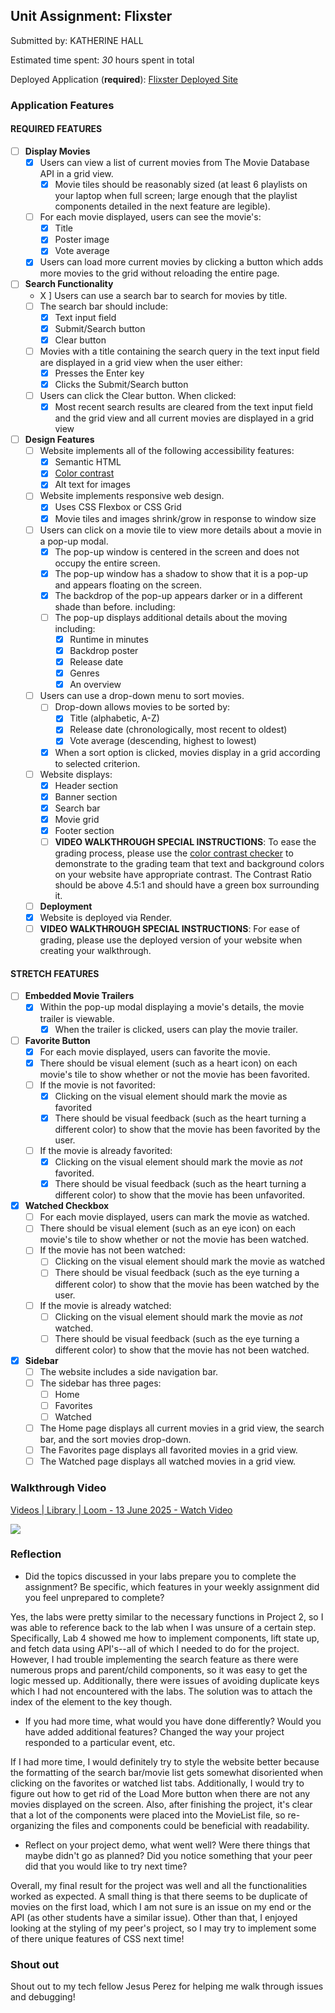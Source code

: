 ## Unit Assignment: Flixster

Submitted by: KATHERINE HALL

Estimated time spent: *30* hours spent in total

Deployed Application (**required**): [Flixster Deployed Site](https://flixster-gw3l.onrender.com)

### Application Features

#### REQUIRED FEATURES

- [ ] **Display Movies**
  - [X] Users can view a list of current movies from The Movie Database API in a grid view.
    - [X] Movie tiles should be reasonably sized (at least 6 playlists on your laptop when full screen; large enough that the playlist components detailed in the next feature are legible).
  - [ ] For each movie displayed, users can see the movie's:
    - [X] Title
    - [X] Poster image
    - [X] Vote average
  - [X] Users can load more current movies by clicking a button which adds more movies to the grid without reloading the entire page. 
- [ ] **Search Functionality**
  - X ] Users can use a search bar to search for movies by title.
  - [ ] The search bar should include:
    - [X] Text input field
    - [X] Submit/Search button
    - [X] Clear button
  - [ ] Movies with a title containing the search query in the text input field are displayed in a grid view when the user either:
    - [X] Presses the Enter key
    - [X] Clicks the Submit/Search button
  - [ ] Users can click the Clear button. When clicked:
    - [X] Most recent search results are cleared from the text input field and the grid view and all current movies are displayed in a grid view
- [ ] **Design Features**
  - [ ] Website implements all of the following accessibility features:
    - [x] Semantic HTML
    - [x] [Color contrast](https://webaim.org/resources/contrastchecker/)
    - [x] Alt text for images 
  - [ ] Website implements responsive web design.
    - [x] Uses CSS Flexbox or CSS Grid
    - [x] Movie tiles and images shrink/grow in response to window size
  - [ ] Users can click on a movie tile to view more details about a movie in a pop-up modal.
    - [x] The pop-up window is centered in the screen and does not occupy the entire screen.
    - [x] The pop-up window has a shadow to show that it is a pop-up and appears floating on the screen.
    - [x] The backdrop of the pop-up appears darker or in a different shade than before. including:
    - [ ] The pop-up displays additional details about the moving including:
      - [x] Runtime in minutes
      - [x] Backdrop poster
      - [x] Release date
      - [x] Genres
      - [x] An overview
  - [ ] Users can use a drop-down menu to sort movies.
    - [ ] Drop-down allows movies to be sorted by:
      - [x] Title (alphabetic, A-Z)
      - [x] Release date (chronologically, most recent to oldest)
      - [x] Vote average (descending, highest to lowest)
    - [x] When a sort option is clicked, movies display in a grid according to selected criterion.
  - [ ] Website displays:
    - [x] Header section
    - [x] Banner section
    - [x] Search bar
    - [x] Movie grid
    - [x] Footer section
    - [ ] **VIDEO WALKTHROUGH SPECIAL INSTRUCTIONS**: To ease the grading process, please use the [color contrast checker](https://webaim.org/resources/contrastchecker/) to demonstrate to the grading team that text and background colors on your website have appropriate contrast. The Contrast Ratio should be above 4.5:1 and should have a green box surrounding it. 
  - [ ] **Deployment**
  - [x] Website is deployed via Render.
  - [ ] **VIDEO WALKTHROUGH SPECIAL INSTRUCTIONS**: For ease of grading, please use the deployed version of your website when creating your walkthrough. 

#### STRETCH FEATURES


- [ ] **Embedded Movie Trailers**
  - [x] Within the pop-up modal displaying a movie's details, the movie trailer is viewable.
    - [x] When the trailer is clicked, users can play the movie trailer.
- [ ] **Favorite Button**
  - [x] For each movie displayed, users can favorite the movie.
  - [x] There should be visual element (such as a heart icon) on each movie's tile to show whether or not the movie has been favorited.
  - [ ] If the movie is not favorited:
    - [x] Clicking on the visual element should mark the movie as favorited
    - [x] There should be visual feedback (such as the heart turning a different color) to show that the movie has been favorited by the user.
  - [ ] If the movie is already favorited:
    - [x] Clicking on the visual element should mark the movie as *not* favorited.
    - [x] There should be visual feedback (such as the heart turning a different color) to show that the movie has been unfavorited. 
- [x] **Watched Checkbox**
  - [ ] For each movie displayed, users can mark the movie as watched.
  - [ ] There should be visual element (such as an eye icon) on each movie's tile to show whether or not the movie has been watched.
  - [ ] If the movie has not been watched:
    - [ ] Clicking on the visual element should mark the movie as watched
    - [ ] There should be visual feedback (such as the eye turning a different color) to show that the movie has been watched by the user.
  - [ ] If the movie is already watched:
    - [ ] Clicking on the visual element should mark the movie as *not* watched.
    - [ ] There should be visual feedback (such as the eye turning a different color) to show that the movie has not been watched.
- [x] **Sidebar**
  - [ ] The website includes a side navigation bar.
  - [ ] The sidebar has three pages:
    - [ ] Home
    - [ ] Favorites
    - [ ] Watched
  - [ ] The Home page displays all current movies in a grid view, the search bar, and the sort movies drop-down.
  - [ ] The Favorites page displays all favorited movies in a grid view.
  - [ ] The Watched page displays all watched movies in a grid view.

### Walkthrough Video
<div>
    <a href="https://www.loom.com/share/79802502d43f4f509fddb338c509ea02">
      <p>Videos | Library | Loom - 13 June 2025 - Watch Video</p>
    </a>
    <a href="https://www.loom.com/share/79802502d43f4f509fddb338c509ea02">
      <img style="max-width:300px;" src="https://cdn.loom.com/sessions/thumbnails/79802502d43f4f509fddb338c509ea02-8efab822eb3edc15-full-play.gif">
    </a>
</div>

### Reflection

* Did the topics discussed in your labs prepare you to complete the assignment? Be specific, which features in your weekly assignment did you feel unprepared to complete?

Yes, the labs were pretty similar to the necessary functions in Project 2, so I was able to reference back to the lab when I was unsure of a certain step. Specifically, Lab 4 showed me how to implement components, lift state up, and fetch data using API's--all of which I needed to do for the project. However, I had trouble implementing the search feature as there were numerous props and parent/child components, so it was easy to get the logic messed up. Additionally, there were issues of avoiding duplicate keys which I had not encountered with the labs. The solution was to attach the index of the element to the key though. 

* If you had more time, what would you have done differently? Would you have added additional features? Changed the way your project responded to a particular event, etc.
  
If I had more time, I would definitely try to style the website better because the formatting of the search bar/movie list gets somewhat disoriented when clicking on the favorites or watched list tabs. Additionally, I would try to figure out how to get rid of the Load More button when there are not any movies displayed on the screen. Also, after finishing the project, it's clear that a lot of the components were placed into the MovieList file, so re-organizing the files and components could be beneficial with readability.

* Reflect on your project demo, what went well? Were there things that maybe didn't go as planned? Did you notice something that your peer did that you would like to try next time?

Overall, my final result for the project was well and all the functionalities worked as expected. A small thing is that there seems to be duplicate of movies on the first load, which I am not sure is an issue on my end or the API (as other students have a similar issue). Other than that, I enjoyed looking at the styling of my peer's project, so I may try to implement some of there unique features of CSS next time!

### Shout out

Shout out to my tech fellow Jesus Perez for helping me walk through issues and debugging!
